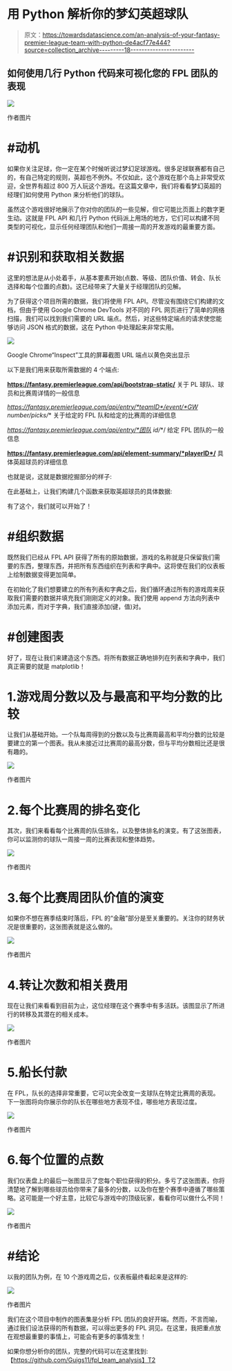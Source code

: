 # 用 Python 解析你的梦幻英超球队

> 原文：<https://towardsdatascience.com/an-analysis-of-your-fantasy-premier-league-team-with-python-de4acf77e444?source=collection_archive---------18----------------------->

## 如何使用几行 Python 代码来可视化您的 FPL 团队的表现

![](img/ea40a7f1a758a39164b237c7ff2c6504.png)

作者图片

# #动机

如果你关注足球，你一定在某个时候听说过梦幻足球游戏。很多足球联赛都有自己的，有自己特定的规则，英超也不例外。不仅如此，这个游戏在那个岛上非常受欢迎，全世界有超过 800 万人玩这个游戏。在这篇文章中，我们将看看梦幻英超的经理们如何使用 Python 来分析他们的球队。

虽然这个游戏很好地展示了你对你的团队的一些见解，但它可能比页面上的数字更生动。这就是 FPL API 和几行 Python 代码派上用场的地方，它们可以构建不同类型的可视化，显示任何经理团队和他们一周接一周的开发游戏的最重要方面。

# #识别和获取相关数据

这里的想法是从小处着手，从基本要素开始(点数、等级、团队价值、转会、队长选择和每个位置的点数)。这已经带来了大量关于经理团队的见解。

为了获得这个项目所需的数据，我们将使用 FPL API。尽管没有围绕它们构建的文档，但由于使用 Google Chrome DevTools 对不同的 FPL 网页进行了简单的网络扫描，我们可以找到我们需要的 URL 端点。然后，对这些特定端点的请求使您能够访问 JSON 格式的数据，这在 Python 中处理起来非常实用。

![](img/ff3593b7b865728058adec982acf0806.png)

Google Chrome“Inspect”工具的屏幕截图 URL 端点以黄色突出显示

以下是我们用来获取所需数据的 4 个端点:

**https://fantasy.premierleague.com/api/bootstrap-static/**
关于 PL 球队、球员和比赛周详情的一般信息

**https://fantasy.premierleague.com/api/entry/*teamID*/event/*GW number*/picks/** 关于给定的 FPL 队和给定的比赛周的详细信息

**https://fantasy.premierleague.com/api/entry/*团队 id*/**/
给定 FPL 团队的一般信息

**https://fantasy.premierleague.com/api/element-summary/*playerID*/**
具体英超球员的详细信息

也就是说，这就是数据挖掘部分的样子:

在此基础上，让我们构建几个函数来获取英超球员的具体数据:

有了这个，我们就可以开始了！

# #组织数据

既然我们已经从 FPL API 获得了所有的原始数据，游戏的名称就是只保留我们需要的东西，整理东西，并把所有东西组织在列表和字典中。这将使在我们的仪表板上绘制数据变得更加简单。

在初始化了我们想要建立的所有列表和字典之后，我们循环通过所有的游戏周来获取我们需要的数据并填充我们刚刚定义的对象。我们使用 append 方法向列表中添加元素，而对于字典，我们直接添加(键，值)对。

# #创建图表

好了，现在让我们来建造这个东西。将所有数据正确地排列在列表和字典中，我们真正需要的就是 matplotlib！

# 1.游戏周分数以及与最高和平均分数的比较

让我们从基础开始。一个队每周得到的分数以及与比赛周最高和平均分数的比较是要建立的第一个图表。我从未接近过比赛周的最高分数，但与平均分数相比还是很有趣的。

![](img/08fbba30691972cccffc95d4f5e3f843.png)

作者图片

# 2.每个比赛周的排名变化

其次，我们来看看每个比赛周的队伍排名，以及整体排名的演变。有了这张图表，你可以监测你的球队一周接一周的比赛表现和整体趋势。

![](img/4ff0b018d13b46978fb25376ea03f953.png)

作者图片

# 3.每个比赛周团队价值的演变

如果你不想在赛季结束时落后，FPL 的“金融”部分是至关重要的。关注你的财务状况是很重要的，这张图表就是这么做的。

![](img/331264f042065e160ca12f7c5d69a8f5.png)

作者图片

# 4.转让次数和相关费用

现在让我们来看看到目前为止，这位经理在这个赛季中有多活跃。该图显示了所进行的转移及其潜在的相关成本。

![](img/6e3521667722c063cd00405f948324a7.png)

作者图片

# 5.船长付款

在 FPL，队长的选择非常重要，它可以完全改变一支球队在特定比赛周的表现。下一张图将向你展示你的队长在哪些地方表现不佳，哪些地方表现过度。

![](img/92de95e368acad4ca7a7d25971c59dd8.png)

作者图片

# 6.每个位置的点数

我们仪表盘上的最后一张图显示了您每个职位获得的积分。多亏了这张图表，你将清楚地了解到哪些球员给你带来了最多的分数，以及你在整个赛季中遵循了哪些策略。这可能是一个好主意，比较它与游戏中的顶级玩家，看看你可以做什么不同！

![](img/ff5ef273a0b7fb016459cdae1c2328fd.png)

作者图片

# #结论

以我的团队为例，在 10 个游戏周之后，仪表板最终看起来是这样的:

![](img/4dc4a8050ec46c8aaba54d6bc4819df4.png)

作者图片

我们在这个项目中制作的图表集是分析 FPL 团队的良好开端。然而，不言而喻，通过我们设法获得的所有数据，可以得出更多的 FPL 洞见。在这里，我把重点放在观想最重要的事情上，可能会有更多的事情发生！

如果你想分析你的团队，完整的代码可以在这里找到:
【https://github.com/Guigs11/fpl_team_analysis】T2